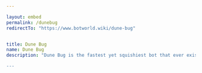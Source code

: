 ```yaml
---

layout: embed
permalink: /dunebug
redirectTo: "https://www.botworld.wiki/dune-bug"


title: Dune Bug
name: Dune Bug
description: "Dune Bug is the fastest yet squishiest bot that ever existed in game. However, both of its rolling abilities provide high surviving capability. Also good damage 

---
```

